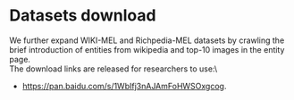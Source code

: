 # Datasets download
We further expand WIKI-MEL and Richpedia-MEL datasets by crawling the brief introduction of entities from wikipedia and top-10 images in the entity page.\
The download links are released for researchers to use:\
- https://pan.baidu.com/s/1WbIfj3nAJAmFoHWSOxgcog.
 
